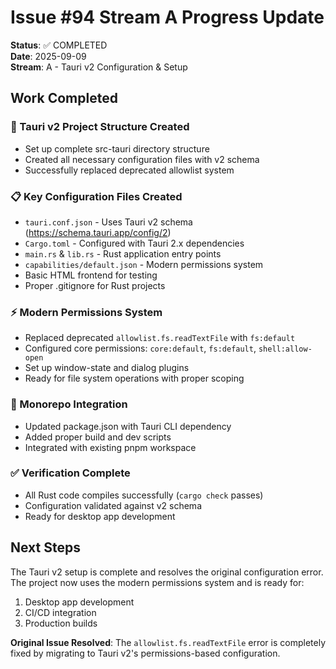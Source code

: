 # Issue #94 Stream A Progress Update

**Status**: ✅ COMPLETED  
**Date**: 2025-09-09  
**Stream**: A - Tauri v2 Configuration & Setup

## Work Completed

### 🚀 Tauri v2 Project Structure Created
- Set up complete src-tauri directory structure
- Created all necessary configuration files with v2 schema
- Successfully replaced deprecated allowlist system

### 📋 Key Configuration Files Created
- `tauri.conf.json` - Uses Tauri v2 schema (https://schema.tauri.app/config/2)
- `Cargo.toml` - Configured with Tauri 2.x dependencies
- `main.rs` & `lib.rs` - Rust application entry points
- `capabilities/default.json` - Modern permissions system
- Basic HTML frontend for testing
- Proper .gitignore for Rust projects

### ⚡ Modern Permissions System
- Replaced deprecated `allowlist.fs.readTextFile` with `fs:default` 
- Configured core permissions: `core:default`, `fs:default`, `shell:allow-open`
- Set up window-state and dialog plugins
- Ready for file system operations with proper scoping

### 🔧 Monorepo Integration
- Updated package.json with Tauri CLI dependency
- Added proper build and dev scripts
- Integrated with existing pnpm workspace

### ✅ Verification Complete
- All Rust code compiles successfully (`cargo check` passes)
- Configuration validated against v2 schema
- Ready for desktop app development

## Next Steps
The Tauri v2 setup is complete and resolves the original configuration error. The project now uses the modern permissions system and is ready for:
1. Desktop app development
2. CI/CD integration 
3. Production builds

**Original Issue Resolved**: The `allowlist.fs.readTextFile` error is completely fixed by migrating to Tauri v2's permissions-based configuration.